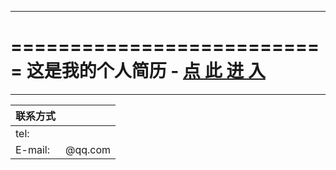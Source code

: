
****

===========================
这是我的个人简历 - <a href="https://oct15-gao.github.io/vitae/vitae">点 此 进 入</a>
===========================
****

|联系方式||
|---|---
|tel:|
|E-mail: |@qq.com

